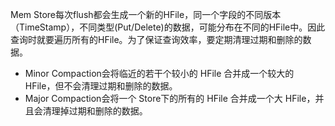 Mem Store每次flush都会生成一个新的HFile，同一个字段的不同版本（TimeStamp），不同类型(Put/Delete)的数据，可能分布在不同的HFile中。因此查询时就要遍历所有的HFile。为了保证查询效率，要定期清理过期和删除的数据。

- Minor Compaction会将临近的若干个较小的 HFile 合并成一个较大的 HFile，但不会清理过期和删除的数据。
- Major Compaction会将一个 Store下的所有的 HFile 合并成一个大 HFile，并且会清理掉过期和删除的数据。

